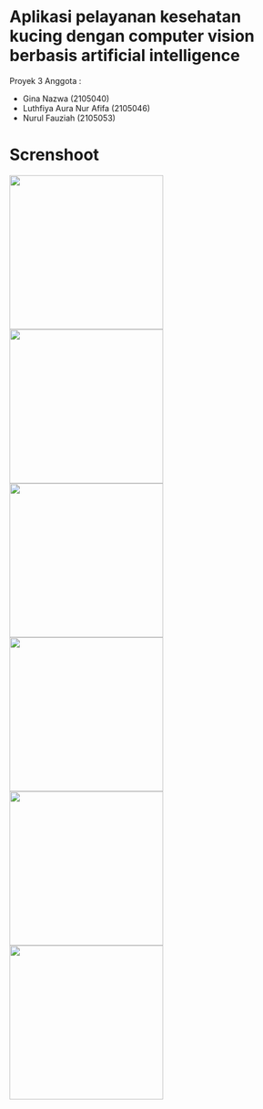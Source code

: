 # Aplikasi pelayanan kesehatan kucing dengan computer vision berbasis artificial intelligence


Proyek 3
Anggota :
- Gina Nazwa (2105040)
- Luthfiya Aura Nur Afifa (2105046) 
- Nurul Fauziah (2105053)


# Screnshoot
<p float="left">
  <img src="https://user-images.githubusercontent.com/60414357/172746886-b91a1591-a7e5-46b9-91bb-0dcfb9a59e50.png" height="270em" />
  <img src="https://user-images.githubusercontent.com/60414357/172747004-b59dca4b-f915-4e47-8fec-e0d8d362ab8d.png" height="270em" /> 
  <img src="https://user-images.githubusercontent.com/60414357/172747087-c5c8f6f0-bcd6-4886-a908-95c4d602a7b4.png" height="270em" />
  <img src="https://user-images.githubusercontent.com/60414357/172746018-b5be8436-9c8c-4723-8285-79ef7a7f588d.png" height="270em" />
  <img src="https://user-images.githubusercontent.com/60414357/172746274-91774a21-0815-45fc-bf71-9e2cd5253388.png" height="270em" />
  <img src="https://user-images.githubusercontent.com/60414357/172747339-f8c29fbb-5255-4df2-a071-8ebb7a88ce9b.png" height="270em" />
</p>

